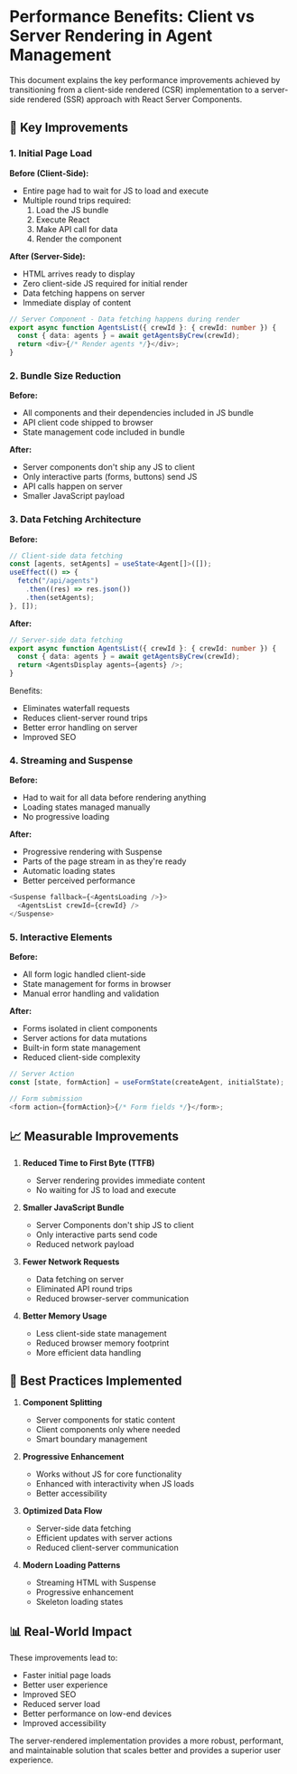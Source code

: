# Performance Benefits: Client vs Server Rendering in Agent Management

This document explains the key performance improvements achieved by transitioning from a client-side rendered (CSR) implementation to a server-side rendered (SSR) approach with React Server Components.

## 🚀 Key Improvements

### 1. Initial Page Load

**Before (Client-Side):**

- Entire page had to wait for JS to load and execute
- Multiple round trips required:
  1. Load the JS bundle
  2. Execute React
  3. Make API call for data
  4. Render the component

**After (Server-Side):**

- HTML arrives ready to display
- Zero client-side JS required for initial render
- Data fetching happens on server
- Immediate display of content

```typescript
// Server Component - Data fetching happens during render
export async function AgentsList({ crewId }: { crewId: number }) {
  const { data: agents } = await getAgentsByCrew(crewId);
  return <div>{/* Render agents */}</div>;
}
```

### 2. Bundle Size Reduction

**Before:**

- All components and their dependencies included in JS bundle
- API client code shipped to browser
- State management code included in bundle

**After:**

- Server components don't ship any JS to client
- Only interactive parts (forms, buttons) send JS
- API calls happen on server
- Smaller JavaScript payload

### 3. Data Fetching Architecture

**Before:**

```typescript
// Client-side data fetching
const [agents, setAgents] = useState<Agent[]>([]);
useEffect(() => {
  fetch("/api/agents")
    .then((res) => res.json())
    .then(setAgents);
}, []);
```

**After:**

```typescript
// Server-side data fetching
export async function AgentsList({ crewId }: { crewId: number }) {
  const { data: agents } = await getAgentsByCrew(crewId);
  return <AgentsDisplay agents={agents} />;
}
```

Benefits:

- Eliminates waterfall requests
- Reduces client-server round trips
- Better error handling on server
- Improved SEO

### 4. Streaming and Suspense

**Before:**

- Had to wait for all data before rendering anything
- Loading states managed manually
- No progressive loading

**After:**

- Progressive rendering with Suspense
- Parts of the page stream in as they're ready
- Automatic loading states
- Better perceived performance

```typescript
<Suspense fallback={<AgentsLoading />}>
  <AgentsList crewId={crewId} />
</Suspense>
```

### 5. Interactive Elements

**Before:**

- All form logic handled client-side
- State management for forms in browser
- Manual error handling and validation

**After:**

- Forms isolated in client components
- Server actions for data mutations
- Built-in form state management
- Reduced client-side complexity

```typescript
// Server Action
const [state, formAction] = useFormState(createAgent, initialState);

// Form submission
<form action={formAction}>{/* Form fields */}</form>;
```

## 📈 Measurable Improvements

1. **Reduced Time to First Byte (TTFB)**

   - Server rendering provides immediate content
   - No waiting for JS to load and execute

2. **Smaller JavaScript Bundle**

   - Server Components don't ship JS to client
   - Only interactive parts send code
   - Reduced network payload

3. **Fewer Network Requests**

   - Data fetching on server
   - Eliminated API round trips
   - Reduced browser-server communication

4. **Better Memory Usage**
   - Less client-side state management
   - Reduced browser memory footprint
   - More efficient data handling

## 🎯 Best Practices Implemented

1. **Component Splitting**

   - Server components for static content
   - Client components only where needed
   - Smart boundary management

2. **Progressive Enhancement**

   - Works without JS for core functionality
   - Enhanced with interactivity when JS loads
   - Better accessibility

3. **Optimized Data Flow**

   - Server-side data fetching
   - Efficient updates with server actions
   - Reduced client-server communication

4. **Modern Loading Patterns**
   - Streaming HTML with Suspense
   - Progressive enhancement
   - Skeleton loading states

## 📊 Real-World Impact

These improvements lead to:

- Faster initial page loads
- Better user experience
- Improved SEO
- Reduced server load
- Better performance on low-end devices
- Improved accessibility

The server-rendered implementation provides a more robust, performant, and maintainable solution that scales better and provides a superior user experience.
